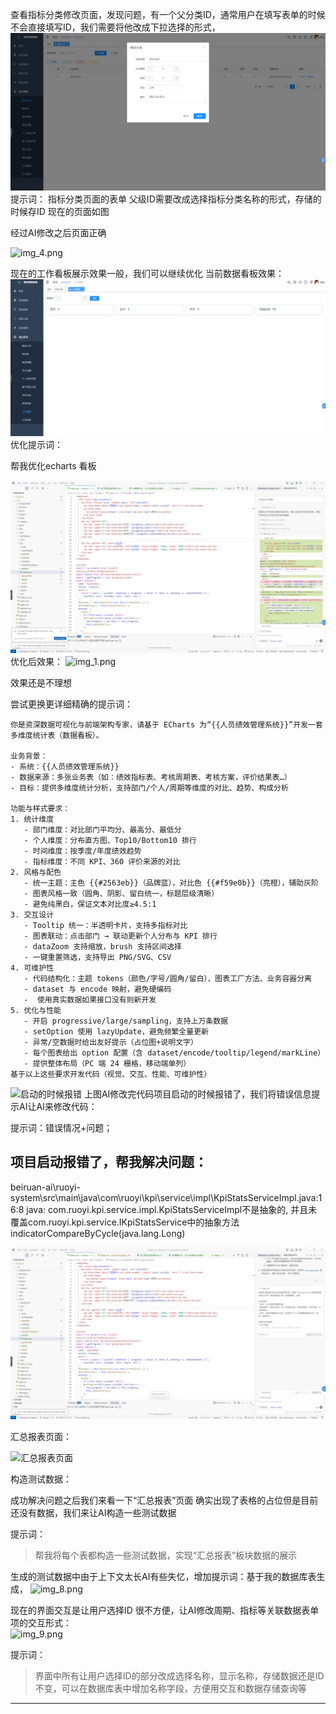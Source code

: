 查看指标分类修改页面，发现问题，有一个父分类ID，通常用户在填写表单的时候不会直接填写ID，我们需要将他改成下拉选择的形式，
![img.png](01assets%2Fimg.png)
提示词：
指标分类页面的表单 父级ID需要改成选择指标分类名称的形式，存储的时候存ID 现在的页面如图

经过AI修改之后页面正确

![img_4.png](01assets%2Fimg_4.png)

现在的工作看板展示效果一般，我们可以继续优化
当前数据看板效果：
![img_2.png](01assets%2Fimg_2.png)
优化提示词：

帮我优化echarts 看板

![img_22.png](01assets%2Fimg_22.png)
优化后效果：
![img_1.png](01assets%2Fimg_1.png)

效果还是不理想


尝试更换更详细精确的提示词：


```shell
你是资深数据可视化与前端架构专家，请基于 ECharts 为“{{人员绩效管理系统}}”开发一套多维度统计表（数据看板）。

业务背景：
- 系统：{{人员绩效管理系统}}
- 数据来源：多张业务表（如：绩效指标表、考核周期表、考核方案，评价结果表…）
- 目标：提供多维度统计分析，支持部门/个人/周期等维度的对比、趋势、构成分析

功能与样式要求：
1. 统计维度
   - 部门维度：对比部门平均分、最高分、最低分
   - 个人维度：分布直方图、Top10/Bottom10 排行
   - 时间维度：按季度/年度绩效趋势
   - 指标维度：不同 KPI、360 评价来源的对比
2. 风格与配色
   - 统一主题：主色 {{#2563eb}}（品牌蓝），对比色 {{#f59e0b}}（亮橙），辅助灰阶
   - 图表风格一致（圆角、阴影、留白统一，标题层级清晰）
   - 避免纯黑白，保证文本对比度≥4.5:1
3. 交互设计
   - Tooltip 统一：半透明卡片，支持多指标对比
   - 图表联动：点击部门 → 联动更新个人分布与 KPI 排行
   - dataZoom 支持缩放，brush 支持区间选择
   - 一键重置筛选，支持导出 PNG/SVG、CSV
4. 可维护性
   - 代码结构化：主题 tokens（颜色/字号/圆角/留白）、图表工厂方法、业务容器分离
   - dataset 与 encode 映射，避免硬编码 
   -  使用真实数据如果接口没有则新开发
5. 优化与性能
   - 开启 progressive/large/sampling，支持上万条数据
   - setOption 使用 lazyUpdate，避免频繁全量更新
   - 异常/空数据时给出友好提示（占位图+说明文字）
   - 每个图表给出 option 配置（含 dataset/encode/tooltip/legend/markLine）
   - 提供整体布局（PC 端 24 栅格，移动端单列）
基于以上这些要求开发代码（视觉、交互、性能、可维护性）
```


![启动的时候报错](01assets%2Fimg_5.png)
上图AI修改完代码项目启动的时候报错了，我们将错误信息提示AI让AI来修改代码：

提示词：错误情况+问题；

项目启动报错了，帮我解决问题：
-----------------------
beiruan-ai\ruoyi-system\src\main\java\com\ruoyi\kpi\service\impl\KpiStatsServiceImpl.java:16:8
java: com.ruoyi.kpi.service.impl.KpiStatsServiceImpl不是抽象的, 并且未覆盖com.ruoyi.kpi.service.IKpiStatsService中的抽象方法indicatorCompareByCycle(java.lang.Long)


![修改项目启动bug提示词](01assets%2Fimg_3.png)


汇总报表页面：

![汇总报表页面](01assets%2Fimg_7.png)


构造测试数据：

成功解决问题之后我们来看一下“汇总报表”页面 确实出现了表格的占位但是目前还没有数据，我们来让AI构造一些测试数据

提示词：
> 帮我将每个表都构造一些测试数据，实现“汇总报表”板块数据的展示

生成的测试数据中由于上下文太长AI有些失忆，增加提示词：基于我的数据库表生成，
![img_8.png](01assets%2Fimg_8.png)



现在的界面交互是让用户选择ID 很不方便，让AI修改周期、指标等关联数据表单项的交互形式：  
![img_9.png](01assets%2Fimg_9.png)


提示词：  
> 界面中所有让用户选择ID的部分改成选择名称，显示名称，存储数据还是ID不变，可以在数据库表中增加名称字段，方便用交互和数据存储查询等

------------

